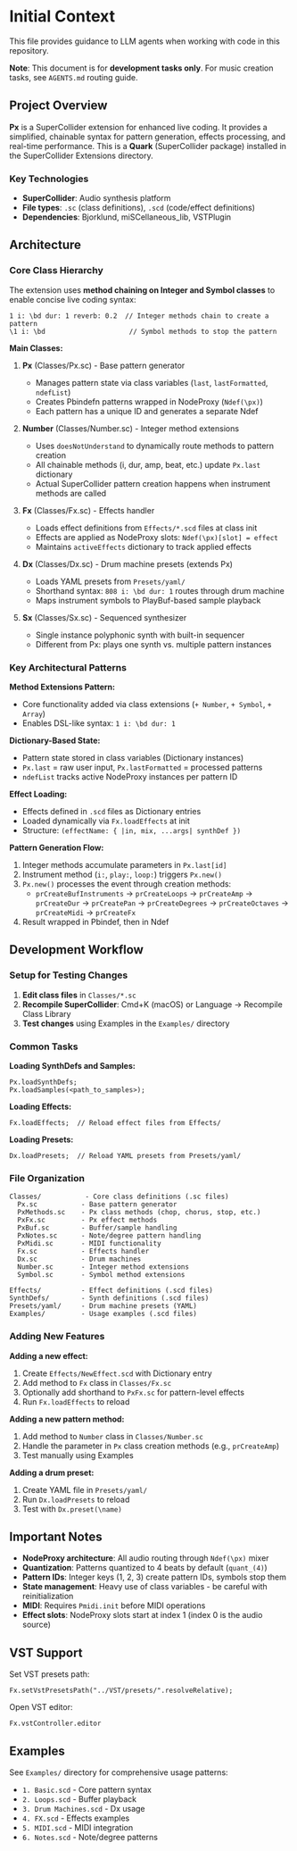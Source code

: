 # Initial Context

This file provides guidance to LLM agents when working with code in this repository.

**Note**: This document is for **development tasks only**. For music creation tasks, see `AGENTS.md` routing guide.

## Project Overview

**Px** is a SuperCollider extension for enhanced live coding. It provides a simplified, chainable syntax for pattern generation, effects processing, and real-time performance. This is a **Quark** (SuperCollider package) installed in the SuperCollider Extensions directory.

### Key Technologies

- **SuperCollider**: Audio synthesis platform
- **File types**: `.sc` (class definitions), `.scd` (code/effect definitions)
- **Dependencies**: Bjorklund, miSCellaneous_lib, VSTPlugin

## Architecture

### Core Class Hierarchy

The extension uses **method chaining on Integer and Symbol classes** to enable concise live coding syntax:

```supercollider
1 i: \bd dur: 1 reverb: 0.2  // Integer methods chain to create a pattern
\1 i: \bd                     // Symbol methods to stop the pattern
```

**Main Classes:**

1. **Px** (Classes/Px.sc) - Base pattern generator

   - Manages pattern state via class variables (`last`, `lastFormatted`, `ndefList`)
   - Creates Pbindefn patterns wrapped in NodeProxy (`Ndef(\px)`)
   - Each pattern has a unique ID and generates a separate Ndef

2. **Number** (Classes/Number.sc) - Integer method extensions

   - Uses `doesNotUnderstand` to dynamically route methods to pattern creation
   - All chainable methods (i, dur, amp, beat, etc.) update `Px.last` dictionary
   - Actual SuperCollider pattern creation happens when instrument methods are called

3. **Fx** (Classes/Fx.sc) - Effects handler

   - Loads effect definitions from `Effects/*.scd` files at class init
   - Effects are applied as NodeProxy slots: `Ndef(\px)[slot] = effect`
   - Maintains `activeEffects` dictionary to track applied effects

4. **Dx** (Classes/Dx.sc) - Drum machine presets (extends Px)

   - Loads YAML presets from `Presets/yaml/`
   - Shorthand syntax: `808 i: \bd dur: 1` routes through drum machine
   - Maps instrument symbols to PlayBuf-based sample playback

5. **Sx** (Classes/Sx.sc) - Sequenced synthesizer
   - Single instance polyphonic synth with built-in sequencer
   - Different from Px: plays one synth vs. multiple pattern instances

### Key Architectural Patterns

**Method Extensions Pattern:**

- Core functionality added via class extensions (`+ Number`, `+ Symbol`, `+ Array`)
- Enables DSL-like syntax: `1 i: \bd dur: 1`

**Dictionary-Based State:**

- Pattern state stored in class variables (Dictionary instances)
- `Px.last` = raw user input, `Px.lastFormatted` = processed patterns
- `ndefList` tracks active NodeProxy instances per pattern ID

**Effect Loading:**

- Effects defined in `.scd` files as Dictionary entries
- Loaded dynamically via `Fx.loadEffects` at init
- Structure: `(effectName: { |in, mix, ...args| synthDef })`

**Pattern Generation Flow:**

1. Integer methods accumulate parameters in `Px.last[id]`
2. Instrument method (`i:`, `play:`, `loop:`) triggers `Px.new()`
3. `Px.new()` processes the event through creation methods:
   - `prCreateBufInstruments` → `prCreateLoops` → `prCreateAmp` → `prCreateDur` → `prCreatePan` → `prCreateDegrees` → `prCreateOctaves` → `prCreateMidi` → `prCreateFx`
4. Result wrapped in Pbindef, then in Ndef

## Development Workflow

### Setup for Testing Changes

1. **Edit class files** in `Classes/*.sc`
2. **Recompile SuperCollider**: Cmd+K (macOS) or Language → Recompile Class Library
3. **Test changes** using Examples in the `Examples/` directory

### Common Tasks

**Loading SynthDefs and Samples:**

```supercollider
Px.loadSynthDefs;
Px.loadSamples(<path_to_samples>);
```

**Loading Effects:**

```supercollider
Fx.loadEffects;  // Reload effect files from Effects/
```

**Loading Presets:**

```supercollider
Dx.loadPresets;  // Reload YAML presets from Presets/yaml/
```

### File Organization

```
Classes/           - Core class definitions (.sc files)
  Px.sc           - Base pattern generator
  PxMethods.sc    - Px class methods (chop, chorus, stop, etc.)
  PxFx.sc         - Px effect methods
  PxBuf.sc        - Buffer/sample handling
  PxNotes.sc      - Note/degree pattern handling
  PxMidi.sc       - MIDI functionality
  Fx.sc           - Effects handler
  Dx.sc           - Drum machines
  Number.sc       - Integer method extensions
  Symbol.sc       - Symbol method extensions

Effects/          - Effect definitions (.scd files)
SynthDefs/        - Synth definitions (.scd files)
Presets/yaml/     - Drum machine presets (YAML)
Examples/         - Usage examples (.scd files)
```

### Adding New Features

**Adding a new effect:**

1. Create `Effects/NewEffect.scd` with Dictionary entry
2. Add method to `Fx` class in `Classes/Fx.sc`
3. Optionally add shorthand to `PxFx.sc` for pattern-level effects
4. Run `Fx.loadEffects` to reload

**Adding a new pattern method:**

1. Add method to `Number` class in `Classes/Number.sc`
2. Handle the parameter in `Px` class creation methods (e.g., `prCreateAmp`)
3. Test manually using Examples

**Adding a drum preset:**

1. Create YAML file in `Presets/yaml/`
2. Run `Dx.loadPresets` to reload
3. Test with `Dx.preset(\name)`

## Important Notes

- **NodeProxy architecture**: All audio routing through `Ndef(\px)` mixer
- **Quantization**: Patterns quantized to 4 beats by default (`quant_(4)`)
- **Pattern IDs**: Integer keys (1, 2, 3) create pattern IDs, symbols stop them
- **State management**: Heavy use of class variables - be careful with reinitialization
- **MIDI**: Requires `Pmidi.init` before MIDI operations
- **Effect slots**: NodeProxy slots start at index 1 (index 0 is the audio source)

## VST Support

Set VST presets path:

```supercollider
Fx.setVstPresetsPath("../VST/presets/".resolveRelative);
```

Open VST editor:

```supercollider
Fx.vstController.editor
```

## Examples

See `Examples/` directory for comprehensive usage patterns:

- `1. Basic.scd` - Core pattern syntax
- `2. Loops.scd` - Buffer playback
- `3. Drum Machines.scd` - Dx usage
- `4. FX.scd` - Effects examples
- `5. MIDI.scd` - MIDI integration
- `6. Notes.scd` - Note/degree patterns
